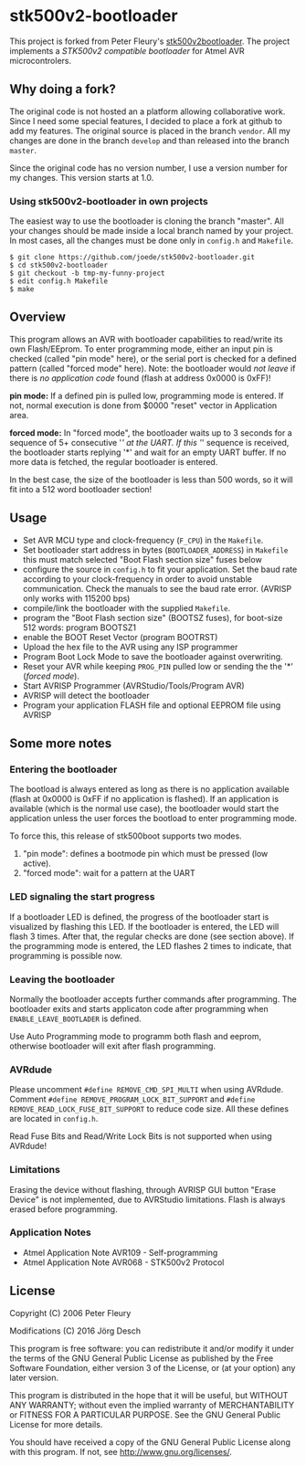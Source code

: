 # stk500v2-bootloader

This project is forked from Peter Fleury's [stk500v2bootloader](http://homepage.hispeed.ch/peterfleury/avr-software.html).
The project implements a *STK500v2 compatible bootloader* for Atmel AVR microcontrolers.

## Why doing a fork?

The original code is not hosted an a platform allowing collaborative work. Since I need some special
features, I decided to place a fork at github to add my features. The original source is placed in the
branch `vendor`. All my changes are done in the branch `develop` and than released into the branch
`master`.

Since the original code has no version number, I use a version number for my changes. This version
starts at 1.0.

### Using stk500v2-bootloader in own projects

The easiest way to use the bootloader is cloning the branch "master". All your
changes should be made inside a local branch named by your project. In most
cases, all the changes must be done only in `config.h` and `Makefile`.

~~~shell
$ git clone https://github.com/joede/stk500v2-bootloader.git
$ cd stk500v2-bootloader
$ git checkout -b tmp-my-funny-project
$ edit config.h Makefile
$ make
~~~

## Overview

This program allows an AVR with bootloader capabilities to read/write its own
Flash/EEprom. To enter programming mode, either an input pin is checked (called
"pin mode" here), or the serial port is checked for a defined pattern (called
"forced mode" here). Note: the bootloader would *not leave* if there is *no
application code* found (flash at address 0x0000 is 0xFF)!

**pin mode:** If a defined pin is pulled low, programming mode is entered. If not,
normal execution is done from $0000 "reset" vector in Application area.

**forced mode:** In "forced mode", the bootloader waits up to 3 seconds for a
sequence of 5+ consecutive '*' at the UART. If this '*' sequence is received,
the bootloader starts replying '*' and wait for an empty UART buffer. If no
more data is fetched, the regular bootloader is entered.

In the best case, the size of the bootloader is less than 500 words, so it will
fit into a 512 word bootloader section!

## Usage

- Set AVR MCU type and clock-frequency (`F_CPU`) in the `Makefile`.
- Set bootloader start address in bytes (`BOOTLOADER_ADDRESS`) in `Makefile`
  this must match selected "Boot Flash section size" fuses below
- configure the source in `config.h` to fit your application. Set the baud rate
  according to your clock-frequency in order to avoid unstable communication.
  Check the manuals to see the baud rate error.
  (AVRISP only works with 115200 bps)
- compile/link the bootloader with the supplied `Makefile`.
- program the "Boot Flash section size" (BOOTSZ fuses),
  for boot-size 512 words:  program BOOTSZ1
- enable the BOOT Reset Vector (program BOOTRST)
- Upload the hex file to the AVR using any ISP programmer
- Program Boot Lock Mode to save the bootloader against overwriting.
- Reset your AVR while keeping `PROG_PIN` pulled low or sending the the '*' (*forced mode*).
- Start AVRISP Programmer (AVRStudio/Tools/Program AVR)
- AVRISP will detect the bootloader
- Program your application FLASH file and optional EEPROM file using AVRISP

## Some more notes

### Entering the bootloader

The bootload is always entered as long as there is no application available
(flash at 0x0000 is 0xFF if no application is flashed). If an application
is available (which is the normal use case), the bootloader would start the
application unless the user forces the bootload to enter programming mode.

To force this, this release of stk500boot supports two modes.

1. "pin mode": defines a bootmode pin which must be pressed (low active).
2. "forced mode": wait for a pattern at the UART

### LED signaling the start progress

If a bootloader LED is defined, the progress of the bootloader start is visualized
by flashing this LED. If the bootloader is entered, the LED will flash 3 times.
After that, the regular checks are done (see section above). If the programming
mode is entered, the LED flashes 2 times to indicate, that programming is
possible now.

### Leaving the bootloader

Normally the bootloader accepts further commands after programming.
The bootloader exits and starts applicaton code after programming
when `ENABLE_LEAVE_BOOTLADER` is defined.

Use Auto Programming mode to programm both flash and eeprom,
otherwise bootloader will exit after flash programming.

### AVRdude

Please uncomment `#define REMOVE_CMD_SPI_MULTI` when using AVRdude.
Comment `#define REMOVE_PROGRAM_LOCK_BIT_SUPPORT` and
`#define REMOVE_READ_LOCK_FUSE_BIT_SUPPORT` to reduce code size. All these
defines are located in `config.h`.

Read Fuse Bits and Read/Write Lock Bits is not supported when using AVRdude!

### Limitations

Erasing the device without flashing, through AVRISP GUI button "Erase Device"
is not implemented, due to AVRStudio limitations.
Flash is always erased before programming.

### Application Notes

* Atmel Application Note AVR109 - Self-programming
* Atmel Application Note AVR068 - STK500v2 Protocol



## License

Copyright (C) 2006 Peter Fleury

Modifications (C) 2016 Jörg Desch

This program is free software: you can redistribute it and/or modify
it under the terms of the GNU General Public License as published by
the Free Software Foundation, either version 3 of the License, or
(at your option) any later version.

This program is distributed in the hope that it will be useful,
but WITHOUT ANY WARRANTY; without even the implied warranty of
MERCHANTABILITY or FITNESS FOR A PARTICULAR PURPOSE.  See the
GNU General Public License for more details.

You should have received a copy of the GNU General Public License
along with this program.  If not, see <http://www.gnu.org/licenses/>.
